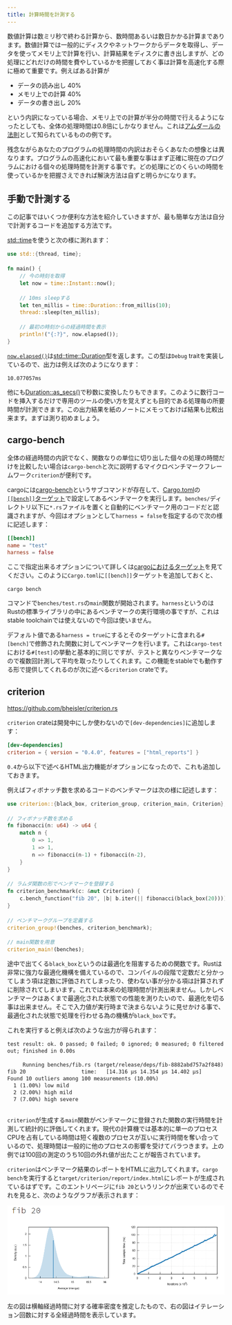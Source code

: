 ```yaml
---
title: 計算時間を計測する
---
```


数値計算は数ミリ秒で終わる計算から、数時間あるいは数日かかる計算まであります。数値計算では一般的にディスクやネットワークからデータを取得し、データを使ってメモリ上で計算を行い、計算結果をディスクに書き出しますが、どの処理にどれだけの時間を費やしているかを把握しておく事は計算を高速化する際に極めて重要です。例えばある計算が

- データの読み出し 40%
- メモリ上での計算 40%
- データの書き出し 20%

という内訳になっている場合、メモリ上での計算が半分の時間で行えるようになったとしても、全体の処理時間は0.8倍にしかなりません。これは[アムダールの法則](https://ja.wikipedia.org/wiki/%E3%82%A2%E3%83%A0%E3%83%80%E3%83%BC%E3%83%AB%E3%81%AE%E6%B3%95%E5%89%87)として知られているものの例です。

残念ながらあなたのプログラムの処理時間の内訳はおそらくあなたの想像とは異なります。プログラムの高速化において最も重要な事はまず正確に現在のプログラムにおける個々の処理時間を計測する事です。どの処理にどのくらいの時間を使っているかを把握さえできれば解決方法は自ずと明らかになります。

手動で計測する
--------------
この記事ではいくつか便利な方法を紹介していきますが、最も簡単な方法は自分で計測するコードを追加する方法です。

[std::time](https://doc.rust-lang.org/std/time/index.html)を使うと次の様に測れます：

```rust
use std::{thread, time};

fn main() {
    // 今の時刻を取得
    let now = time::Instant::now();

    // 10ms sleepする
    let ten_millis = time::Duration::from_millis(10);
    thread::sleep(ten_millis);

    // 最初の時刻からの経過時間を表示
    println!("{:?}", now.elapsed());
}
```

[`now.elapsed()`](https://doc.rust-lang.org/std/time/struct.Instant.html#method.elapsed)は[std::time::Duration](https://doc.rust-lang.org/std/time/struct.Duration.html)型を返します。この型は`Debug` traitを実装しているので、出力は例えば次のようになります：

```text
10.077057ms
```

他にも[Duration::as_secs()](https://doc.rust-lang.org/std/time/struct.Duration.html#method.as_secs)で秒数に変換したりもできます。このように数行コードを挿入するだけで専用のツールの使い方を覚えずとも目的である処理毎の所要時間が計測できます。この出力結果を紙のノートにメモっておけば結果も比較出来ます。まずは測り初めましょう。

cargo-bench
------------
全体の経過時間の内訳でなく、関数なりの単位に切り出した個々の処理の時間だけを比較したい場合は`cargo-bench`と次に説明するマイクロベンチマークフレームワーク`criterion`が便利です。

cargoには[cargo-bench](https://doc.rust-lang.org/cargo/commands/cargo-bench.html)というサブコマンドが存在して、[Cargo.toml](https://doc.rust-lang.org/cargo/reference/manifest.html)の[`[[bench]]`ターゲット](https://doc.rust-lang.org/cargo/reference/cargo-targets.html#benchmarks)で設定してあるベンチマークを実行します。`benches/`ディレクトリ以下に`*.rs`ファイルを置くと自動的にベンチマーク用のコードだと認識されますが、今回はオプションとして`harness = false`を指定するので次の様に記述します：

```toml:Cargo.toml
[[bench]]
name = "test"
harness = false
```

ここで指定出来るオプションについて詳しくは[cargoにおけるターゲット](https://zenn.dev/termoshtt/articles/cargo-targets)を見てください。このように`Cargo.toml`に`[[bench]]`ターゲットを追加しておくと、

```shell
cargo bench
```

コマンドで`benches/test.rs`の`main`関数が開始されます。`harness`というのはRustの標準ライブラリの中にあるベンチマークの実行環境の事ですが、これはstable toolchainでは使えないので今回は使いません。

デフォルト値である`harness = true`にするとそのターゲットに含まれる`#[bench]`で修飾された関数に対してベンチマークを行います。これは`cargo-test`における`#[test]`の挙動と基本的に同じですが、テストと異なりベンチマークなので複数回計測して平均を取ったりしてくれます。この機能をstableでも動作する形で提供してくれるのが次に述べる`criterion` crateです。

criterion
----------
https://github.com/bheisler/criterion.rs

`criterion` crateは開発中にしか使わないので`[dev-dependencies]`に追加します：

```toml:Cargo.toml
[dev-dependencies]
criterion = { version = "0.4.0", features = ["html_reports"] }
```

`0.4`から以下で述べるHTML出力機能がオプションになったので、これも追加しておきます。

例えばフィボナッチ数を求めるコードのベンチマークは次の様に記述します：

```rust
use criterion::{black_box, criterion_group, criterion_main, Criterion};

// フィボナッチ数を求める
fn fibonacci(n: u64) -> u64 {
    match n {
        0 => 1,
        1 => 1,
        n => fibonacci(n-1) + fibonacci(n-2),
    }
}

// ラムダ関数の形でベンチマークを登録する
fn criterion_benchmark(c: &mut Criterion) {
    c.bench_function("fib 20", |b| b.iter(|| fibonacci(black_box(20))));
}

// ベンチマークグループを定義する
criterion_group!(benches, criterion_benchmark);

// main関数を用意
criterion_main!(benches);
```

途中で出てくる`black_box`というのは最適化を阻害するための関数です。Rustは非常に強力な最適化機構を備えているので、コンパイルの段階で定数だと分かってしまう項は定数に評価されてしまったり、使わない事が分かる項は計算されずに削除されてしまいます。これでは本来の処理時間が計測出来ません。しかしベンチマークはあくまで最適化された状態での性能を測りたいので、最適化を切る事は出来ません。そこで入力値が実行時まで決まらないように見せかける事で、最適化された状態で処理を行わせる為の機構が`black_box`です。

これを実行すると例えば次のような出力が得られます：

```text
test result: ok. 0 passed; 0 failed; 0 ignored; 0 measured; 0 filtered out; finished in 0.00s

     Running benches/fib.rs (target/release/deps/fib-8882abd757a2f848)
fib 20                  time:   [14.316 µs 14.354 µs 14.402 µs]
Found 10 outliers among 100 measurements (10.00%)
  1 (1.00%) low mild
  2 (2.00%) high mild
  7 (7.00%) high severe


```

`criterion`が生成する`main`関数がベンチマークに登録された関数の実行時間を計測して統計的に評価してくれます。現代の計算機では基本的に単一のプロセスCPUを占有している時間は短く複数のプロセスが互いに実行時間を奪い合っているので、処理時間は一般的に他のプロセスの影響を受けてバラつきます。上の例では100回の測定のうち10回の外れ値が出たことが報告されています。

`criterion`はベンチマーク結果のレポートをHTMLに出力してくれます。`cargo bench`を実行すると`target/criterion/report/index.html`にレポートが生成されているはずです。このエントリページに`fib 20`というリンクが出来ているのでそれを見ると、次のようなグラフが表示されます：

![fib20](https://github.com/termoshtt/zenn-content/blob/0eb4e282dcd895682b35eb62a7748fa9260dd1af/images/criterion_fib20.png?raw=true)

左の図は横軸経過時間に対する確率密度を推定したもので、右の図はイテレーション回数に対する全経過時間を表示しています。
